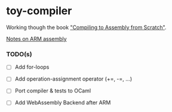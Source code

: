 # toy-compiler
Working though the book ["Compiling to Assembly from Scratch"](https://keleshev.com/compiling-to-assembly-from-scratch/).

[Notes on ARM assembly](./ARM.md)

### TODO(s)

- [ ] Add for-loops
- [ ] Add operation-assignment operator (+=, -=, ...)

- [ ] Port compiler & tests to OCaml
- [ ] Add WebAssembly Backend after ARM